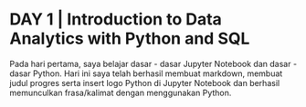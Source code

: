 # DAY 1 | Introduction to Data Analytics with Python and SQL 
Pada hari pertama, saya belajar dasar - dasar Jupyter Notebook dan dasar - dasar Python. Hari ini saya telah berhasil membuat markdown, membuat judul progres serta insert logo Python di Jupyter Notebook dan berhasil memunculkan frasa/kalimat dengan menggunakan Python. 